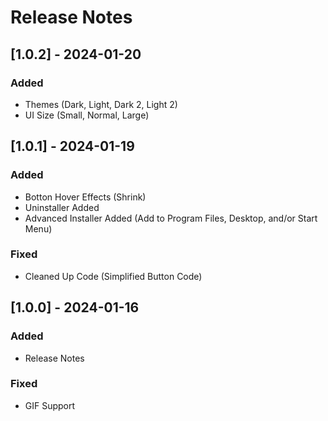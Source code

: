 # Release Notes

## [1.0.2] - 2024-01-20
### Added
- Themes (Dark, Light, Dark 2, Light 2)
- UI Size (Small, Normal, Large)

## [1.0.1] - 2024-01-19
### Added
- Botton Hover Effects (Shrink)
- Uninstaller Added
- Advanced Installer Added (Add to Program Files, Desktop, and/or Start Menu)

### Fixed
- Cleaned Up Code (Simplified Button Code)

## [1.0.0] - 2024-01-16
### Added
- Release Notes
### Fixed
- GIF Support